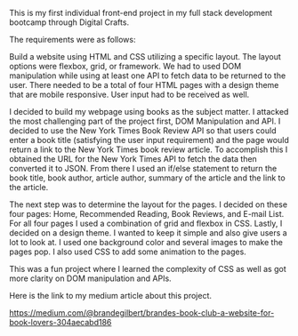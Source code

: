 This is my first individual front-end project in my full stack development bootcamp through Digital Crafts.

The requirements were as follows:

Build a website using HTML and CSS utilizing a specific layout. The layout options were flexbox, grid, or framework. We had to used DOM manipulation while using at least one API to fetch data to be returned to the user. There needed to be a total of four HTML pages with a design theme that are mobile responsive. User input had to be received as well.

I decided to build my webpage using books as the subject matter. I attacked the most challenging part of the project first, DOM Manipulation and API. I decided to use the New York Times Book Review API so that users could enter a book title (satisfying the user input requirement) and the page would return a link to the New York Times book review article. To accomplish this I obtained the URL for the New York Times API to fetch the data then converted it to JSON. From there I used an if/else statement to return the book title, book author, article author, summary of the article and the link to the article.

The next step was to determine the layout for the pages. I decided on these four pages: Home, Recommended Reading, Book Reviews, and E-mail List. For all four pages I used a combination of grid and flexbox in CSS. Lastly, I decided on a design theme. I wanted to keep it simple and also give users a lot to look at. I used one background color and several images to make the pages pop. I also used CSS to add some animation to the pages.

This was a fun project where I learned the complexity of CSS as well as got more clarity on DOM manipulation and APIs.

Here is the link to my medium article about this project.

https://medium.com/@brandegilbert/brandes-book-club-a-website-for-book-lovers-304aecabd186